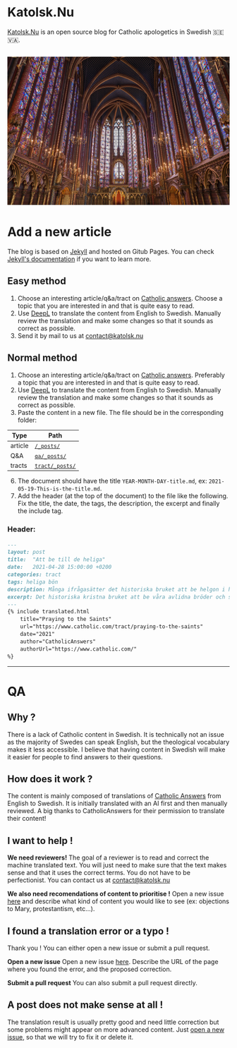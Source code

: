 # Katolsk.Nu

[Katolsk.Nu](https://katolsk.nu) is an open source blog for Catholic apologetics in Swedish 🇸🇪🇻🇦.

![Saint Louis](assets/saint-louis.jpg)
---
# Add a new article
The blog is based on [Jekyll](https://jekyllrb.com/) and hosted on Gitub Pages. You can check [Jekyll's documentation](https://jekyllrb.com/) if you want to learn more.

## Easy method
1. Choose an interesting article/q&a/tract on [Catholic answers](https://www.catholic.com/). Choose a topic that you are interested in and that is quite easy to read.
2. Use [DeepL](https://www.deepl.com/translator) to translate the content from English to Swedish. Manually review the translation and make some changes so that it sounds as correct as possible.
3. Send it by mail to us at contact@katolsk.nu

## Normal method
1. Choose an interesting article/q&a/tract on [Catholic answers](https://www.catholic.com/). Preferably a topic that you are interested in and that is quite easy to read.
2. Use [DeepL](https://www.deepl.com/translator) to translate the content from English to Swedish. Manually review the translation and make some changes so that it sounds as correct as possible.
5. Paste the content in a new file. The file should be in the corresponding folder:

| Type | Path |
| --- | --- |
| article | [```/_posts/```](/_posts/) | 
| Q&A | [```qa/_posts/```](/qa/_posts/) |
| tracts | [```tract/_posts/```](/tract/_posts/) |

6. The document should have the title ```YEAR-MONTH-DAY-title.md```, ex: ```2021-05-19-This-is-the-title.md```. 
7. Add the header (at the top of the document) to the file like the following. Fix the title, the date, the tags, the description, the excerpt and finally the include tag.

### Header: 
```markdown
---
layout: post
title:  "Att be till de heliga"
date:   2021-04-28 15:00:00 +0200
categories: tract
tags: heliga bön 
description: Många ifrågasätter det historiska bruket att be helgon i himlen om deras förbön. Utforska de vanligaste argumenten och den katolska uppfattningen.
excerpt: Det historiska kristna bruket att be våra avlidna bröder och systrar i Kristus - de heliga - om deras förbön har angripits under de senaste hundra åren. Även om bruket går tillbaka till kristendomens tidigaste dagar och delas av katoliker, östortodoxa, andra östliga kristna och till och med av vissa anglikaner, är det fortfarande utsatt för kraftiga angrepp från många inom den protestantiska rörelsen som startade på 1500-talet.
---
{% include translated.html 
    title="Praying to the Saints" 
    url="https://www.catholic.com/tract/praying-to-the-saints"
    date="2021" 
    author="CatholicAnswers" 
    authorUrl="https://www.catholic.com/"
%}
```
---

# QA
## Why ?
There is a lack of Catholic content in Swedish. It is technically not an issue as the majority of Swedes can speak English, but the theological vocabulary makes it less accessible. I believe that having content in Swedish will make it easier for people to find answers to their questions.

## How does it work ?
The content is mainly composed of translations of [Catholic Answers](https://www.catolic.com) from English to Swedish. It is initially translated with an AI first and then manually reviewed. A big thanks to CatholicAnswers for their permission to translate their content!

## I want to help !
**We need reviewers!** The goal of a reviewer is to read and correct the machine translated text. You will just need to make sure that the text makes sense and that it uses the correct terms. You do not have to be perfectionist. You can contact us at contact@katolsk.nu

**We also need recomendations of content to prioritise !** Open a new issue [here](https://github.com/KatolskNu/katolsk.nu/issues/new) and describe what kind of content you would like to see (ex: objections to Mary, protestantism, etc...).


## I found a translation error or a typo !
Thank you ! You can either open a new issue or submit a pull request.

**Open a new issue**
Open a new issue [here](https://github.com/KatolskNu/katolsk.nu/issues/new).
Describe the URL of the page where you found the error, and the proposed correction.

**Submit a pull request**
You can also submit a pull request directly.

## A post does not make sense at all !
The translation result is usually pretty good and need little correction but some problems might appear on more advanced content. Just [open a new issue](https://github.com/KatolskNu/katolsk.nu/issues/new), so that we will try to fix it or delete it.


